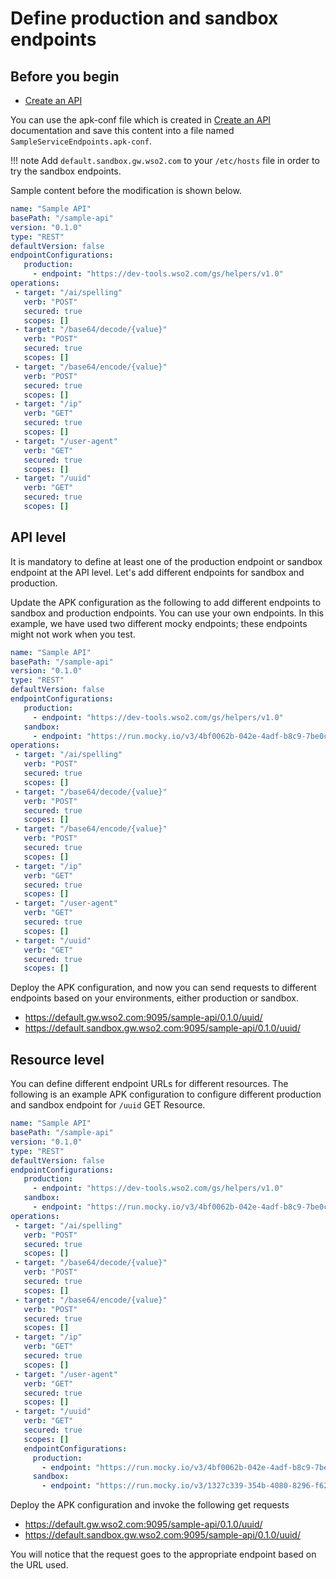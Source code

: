 # Define production and sandbox endpoints

## Before you begin

- [Create an API](../../get-started/quick-start-guide.md)


You can use the apk-conf file which is created in [Create an API](../../get-started/quick-start-guide.md) documentation and save this content into a file named `SampleServiceEndpoints.apk-conf`.

!!! note
        Add `default.sandbox.gw.wso2.com` to your `/etc/hosts` file in order to try the sandbox endpoints.

Sample content before the modification is shown below.

   ```yaml
  name: "Sample API"
  basePath: "/sample-api"
  version: "0.1.0"
  type: "REST"
  defaultVersion: false
  endpointConfigurations:
      production:
        - endpoint: "https://dev-tools.wso2.com/gs/helpers/v1.0"
  operations:
    - target: "/ai/spelling"
      verb: "POST"
      secured: true
      scopes: []
    - target: "/base64/decode/{value}"
      verb: "POST"
      secured: true
      scopes: []
    - target: "/base64/encode/{value}"
      verb: "POST"
      secured: true
      scopes: []
    - target: "/ip"
      verb: "GET"
      secured: true
      scopes: []
    - target: "/user-agent"
      verb: "GET"
      secured: true
      scopes: []
    - target: "/uuid"
      verb: "GET"
      secured: true
      scopes: []
   ```


## API level

It is mandatory to define at least one of the production endpoint or sandbox endpoint at the API level. Let's add different endpoints for sandbox and production.

Update the APK configuration as the following to add different endpoints to sandbox and production endpoints. You can use your own endpoints. In this example, we have used two different mocky endpoints; these endpoints might not work when you test. 

   ```yaml
  name: "Sample API"
  basePath: "/sample-api"
  version: "0.1.0"
  type: "REST"
  defaultVersion: false
  endpointConfigurations:
      production:
        - endpoint: "https://dev-tools.wso2.com/gs/helpers/v1.0"
      sandbox:
        - endpoint: "https://run.mocky.io/v3/4bf0062b-042e-4adf-b8c9-7be0cf8745cb"
  operations:
    - target: "/ai/spelling"
      verb: "POST"
      secured: true
      scopes: []
    - target: "/base64/decode/{value}"
      verb: "POST"
      secured: true
      scopes: []
    - target: "/base64/encode/{value}"
      verb: "POST"
      secured: true
      scopes: []
    - target: "/ip"
      verb: "GET"
      secured: true
      scopes: []
    - target: "/user-agent"
      verb: "GET"
      secured: true
      scopes: []
    - target: "/uuid"
      verb: "GET"
      secured: true
      scopes: []
   ```

Deploy the APK configuration, and now you can send requests to different endpoints based on your environments, either production or sandbox.

- https://default.gw.wso2.com:9095/sample-api/0.1.0/uuid/
- https://default.sandbox.gw.wso2.com:9095/sample-api/0.1.0/uuid/

## Resource level

You can define different endpoint URLs for different resources. The following is an example APK configuration to configure different production and sandbox endpoint for `/uuid` GET Resource.


   ```yaml
  name: "Sample API"
  basePath: "/sample-api"
  version: "0.1.0"
  type: "REST"
  defaultVersion: false
  endpointConfigurations:
      production:
        - endpoint: "https://dev-tools.wso2.com/gs/helpers/v1.0"
      sandbox:
        - endpoint: "https://run.mocky.io/v3/4bf0062b-042e-4adf-b8c9-7be0cf8745cb"
  operations:
    - target: "/ai/spelling"
      verb: "POST"
      secured: true
      scopes: []
    - target: "/base64/decode/{value}"
      verb: "POST"
      secured: true
      scopes: []
    - target: "/base64/encode/{value}"
      verb: "POST"
      secured: true
      scopes: []
    - target: "/ip"
      verb: "GET"
      secured: true
      scopes: []
    - target: "/user-agent"
      verb: "GET"
      secured: true
      scopes: []
    - target: "/uuid"
      verb: "GET"
      secured: true
      scopes: []
      endpointConfigurations:
        production:
          - endpoint: "https://run.mocky.io/v3/4bf0062b-042e-4adf-b8c9-7be0cf8745cb"
        sandbox:
          - endpoint: "https://run.mocky.io/v3/1327c339-354b-4080-8296-f6268365e67b"
   ```

Deploy the APK configuration and invoke the following get requests

- https://default.gw.wso2.com:9095/sample-api/0.1.0/uuid/
- https://default.sandbox.gw.wso2.com:9095/sample-api/0.1.0/uuid/

You will notice that the request goes to the appropriate endpoint based on the URL used. 